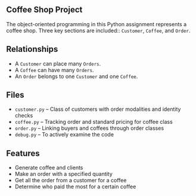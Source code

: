 ## Coffee Shop Project
The object-oriented programming in this Python assignment represents a coffee shop. Three key sections are included:: `Customer`, `Coffee`, and `Order`.

## Relationships

- A `Customer` can place many `Orders`.
- A `Coffee` can have many `Orders`.
- An `Order` belongs to one `Customer` and one `Coffee`.

## Files

- `customer.py` – Class of customers with order modalities and identity checks
- `coffee.py` – Tracking order and standard pricing for coffee class
- `order.py` – Linking buyers and coffees through order classes
- `debug.py` – To actively examine the code

## Features

- Generate coffee and clients
- Make an order with a specified quantity
- Get all the order from a customer for a coffee
- Determine who paid the most for a certain coffee
